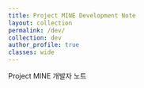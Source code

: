 ```yaml
---
title: Project MINE Development Note
layout: collection
permalink: /dev/
collection: dev
author_profile: true
classes: wide
---
```


Project MINE 개발자 노트
